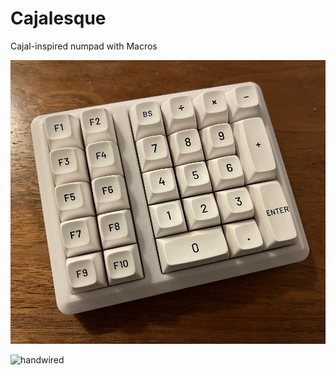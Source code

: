 # Cajalesque

Cajal-inspired numpad with Macros

![cajalesque](cajalesque.jpg)

![handwired](handwired.jpg)
